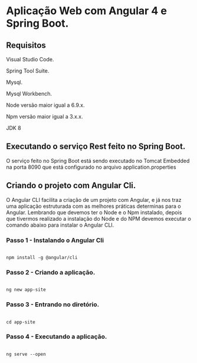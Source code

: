 <H1>Aplicação Web com Angular 4 e Spring Boot.</H1>


<h2>Requisitos</h2>

<p>Visual Studio Code.</p>
<p>Spring Tool Suite.</p>
<p>Mysql.</p>
<p>Mysql Workbench.</p>
<p>Node versão maior igual a 6.9.x.</p>
<p>Npm versão maior igual a 3.x.x.</p>
<p>JDK 8</p>

<h2>Executando o serviço Rest feito no Spring Boot.</h2>

<p>O serviço feito no Spring Boot está sendo executado no Tomcat Embedded na porta 8090 que está configurado no arquivo application.properties</p>

<h2>Criando o projeto com Angular Cli.</h2>

<p>O Angular CLI facilita a criação de um projeto com Angular, e já nos traz uma aplicação estruturada com as melhores práticas determinas para o Angular.
Lembrando que  devemos ter o Node e o Npm instalado, depois que tivermos realizado a instalação do Node e do NPM devemos executar o comando abaixo para instalar o Angular CLI.<p/>

<h3>Passo 1 - Instalando o Angular Cli</h3>
<code>
npm install -g @angular/cli
</code>

<h3>Passo 2 - Criando a aplicação.</h3>
<code>
ng new app-site
</code>

<h3>Passo 3 - Entrando no diretório.</h3>
<code>
cd app-site
</code>

<h3>Passo 4 - Executando a aplicação.</h3>
<code>
ng serve --open
</code>


